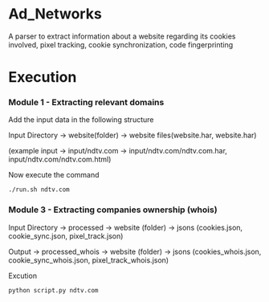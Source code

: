 # Ad_Networks

A parser to extract information about a website regarding its cookies involved, pixel tracking, cookie synchronization, code fingerprinting

# Execution
### Module 1 - Extracting relevant domains
Add the input data in the following structure

Input Directory -> website(folder) -> website files(website.har, website.har)

(example input -> input/ndtv.com -> input/ndtv.com/ndtv.com.har, input/ndtv.com/ndtv.com.html)

Now execute the command 
```
./run.sh ndtv.com
```

### Module 3 - Extracting companies ownership (whois)

Input Directory -> processed -> website (folder) -> jsons (cookies.json, cookie_sync.json, pixel_track.json)

Output -> processed_whois -> website (folder) -> jsons (cookies_whois.json, cookie_sync_whois.json, pixel_track_whois.json)

Excution
```
python script.py ndtv.com
```
